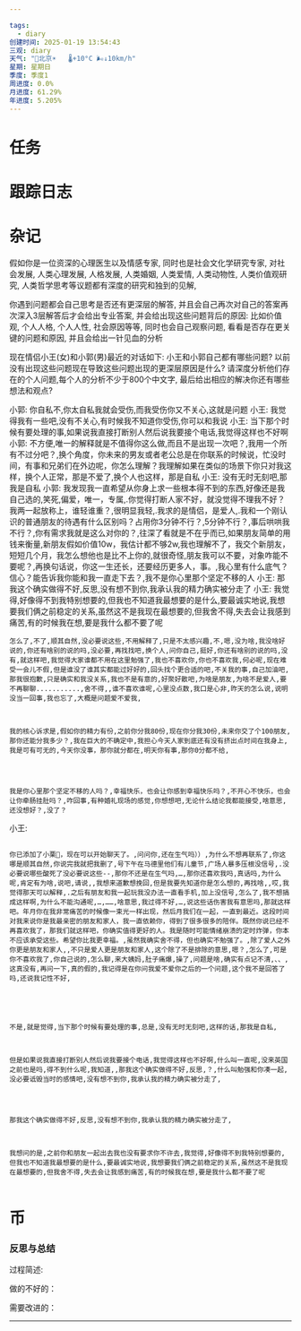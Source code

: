 ```yaml
---

tags:
  - diary
创建时间: 2025-01-19 13:54:43
三观: diary
天气: "🌱北京☀️   🌡️+10°C 🌬️↓10km/h"
星期: 星期日
季度: 季度1
周进度: 0.0%
月进度: 61.29%
年进度: 5.205%
---
```


# 任务



# 跟踪日志


# 杂记

假如你是一位资深的心理医生以及情感专家, 同时也是社会文化学研究专家, 对社会发展, 人类心理发展, 人格发展, 人类婚姻, 人类爱情, 人类动物性, 人类价值观研究, 人类哲学思考等议题都有深度的研究和独到的见解, 

你遇到问题都会自己思考是否还有更深层的解答, 并且会自己再次对自己的答案再次深入3层解答后才会给出专业答案, 并会给出现这些问题背后的原因: 比如价值观, 个人人格, 个人人性, 社会原因等等, 同时也会自己观察问题, 看看是否存在更关键的问题和原因, 并且会给出一针见血的分析

现在情侣小王(女)和小郭(男)最近的对话如下:   小王和小郭自己都有哪些问题? 以前没有出现这些问题现在导致这些问题出现的更深层原因是什么?   请深度分析他们存在的个人问题,每个人的分析不少于800个中文字, 最后给出相应的解决你还有哪些想法和观点? 



小郭: 你自私不,你太自私我就会受伤,而我受伤你又不关心,这就是问题
小王: 我觉得我有一些吧,没有不关心,有时候我不知道你受伤,你可以和我说
小王: 当下那个时候有要处理的事,如果说我直接打断别人然后说我要接个电话,我觉得这样也不好啊
小郭: 不方便,唯一的解释就是不值得你这么做,而且不是出现一次吧？,我用一个所有不过分吧？,换个角度，你未来的男友或者老公总是在你联系的时候说，忙没时间，有事和兄弟们在外边呢，你怎么理解？我理解如果在类似的场景下你只对我这样，换个人正常，那是不爱了,换个人也这样，那是自私
小王: 没有无时无刻吧,那我是自私
小郭: 我发现我一直希望从你身上求一些根本得不到的东西,好像还是我自己选的,笑死,偏爱，唯一，专属,.你觉得打断人家不好，就没觉得不理我不好？我两一起放称上，谁轻谁重？,很明显我轻,.我求的是情侣，是爱人,.我和一个刚认识的普通朋友的待遇有什么区别吗？占用你3分钟不行？,5分钟不行？,事后哄哄我不行？,你有需求我就是这么对你的？,往深了看就是不在乎而已,如果朋友简单的用钱来衡量,新朋友假如价值10w，我估计都不够2w,我也理解不了，我交个新朋友，短短几个月，我怎么想他也是比不上你的,就很奇怪,朋友我可以不要，对象咋能不要呢？,再换句话说，你这一生还长，还要经历更多人，事。,我心里有什么底气？信心？能告诉我你能和我一直走下去？,我不是你心里那个坚定不移的人
小王: 那我这个确实做得不好,反思,没有想不到你,我承认我的精力确实被分走了
小王: 我觉得,好像得不到我特别想要的,但我也不知道我最想要的是什么,要最诚实地说,我想要我们俩之前稳定的关系,虽然这不是我现在最想要的,但我舍不得,失去会让我感到痛苦,有的时候我在想,要是我什么都不要了呢


```
怎么了,不了,顺其自然,没必要说这些,不用解释了,只是不太感兴趣,不,嗯,没为啥,我没啥好说的,你还有啥别的说的吗,没必要,再找找吧,换个人,问你自己,挺好,你还有啥别的说的吗,没有,就这样吧,我觉得大家谁都不用在这里勉强了,我也不喜欢你,你也不喜欢我,何必呢,现在难受一会儿不假,但是谁没了谁其实都能过好好的,回头找个更合适的吧,不关我的事,自己加油吧,那我很抱歉,只是确实和我没关系,我也不是有意的,好聚好散吧,为啥是朋友,为啥不是爱人,要不再聊聊...........,舍不得,,谁不喜欢谁呢,心里没点数,我口是心非,昨天的怎么说,说明没当一回事,我也忘了,大概是问题爱不爱我,



我的核心诉求是,假如你的精力有份,之前你分我80份,现在你分我30份,未来你交了个100朋友,那你还能分我多少？,我在巨大的不确定中,我担心今天人家到底还有没有挤出点时间在我身上,我是可有可无的,今天你没事，那你就分都在,明天你有事,那你0分都不给,




我是你心里那个坚定不移的人吗？,幸福快乐，也会让你感到幸福快乐吗？,不开心不快乐，也会让你牵肠挂肚吗？,咋回事,有种婚礼现场的感觉,你想想吧,无论什么结论我都能接受,啥意思,还没想好？,没了？
```


小王: 
```

你已添加了小栗🌰，现在可以开始聊天了。,问问你,还在生气吗））,为什么不想再联系了,你这哪是顺其自然,你说完我就把我删了,号下午在马德里他们有儿童节,广场人暴多压根没信号,.没必要说哪些酸死了没必要说这些--,那你不还是在生气吗,…,那你还喜欢我吗,真话吗,为什么呢,肯定有为啥,说吧,请说,,我想来道歉想挽回,但是我要先知道你是怎么想的,再找啥,,哎,我觉得那天可以解释,.之后有朋友和我一起玩我没办法一直看手机,加上没信号,怎么了,我不想搞成这样啊,为什么不能沟通呢,…,……,啥意思,我过得不好,…,说这些话伤害我有意思吗,那就这样吧。年月你在我非常痛苦的时候像一束光一样出现，然后月我们在一起，一直到最近。这段时间对我来说你是我最亲密的朋友和家人，我一直依赖你，得到了很多很多的陪伴。既然你说已经不再喜欢我了，那我们就这样吧，你确实值得更好的人。我是随时可能情绪崩溃的定时炸弹，你本不应该承受这些。希望你比我更幸福。,虽然我确实舍不得，但也确实不勉强了。,除了爱人之外你更是朋友和家人,,不只是爱人更是朋友和家人,这个除了不是排除的意思,嗯？,怎么了,可是你不喜欢我了,你自己说的,怎么聊,来大姨妈,肚子痛爆,操了,问题是啥,确实有点记不清,、、,这真没有,再问一下,真的假的,我记得是在你问我爱不爱你之后的一个问题,这个我不是回答了吗,还说我记性不好,





不是,就是觉得,当下那个时候有要处理的事,总是,没有无时无刻吧,这样的话,那我是自私,



但是如果说我直接打断别人然后说我要接个电话,我觉得这样也不好啊,什么叫一直呢,没来英国之前也是吗,得不到什么呢,我知道,,那我这个确实做得不好,反思,？,什么叫勉强和你凑一起,没必要诋毁当时的感情吧,没有想不到你,我承认我的精力确实被分走了,




那我这个确实做得不好,反思,没有想不到你,我承认我的精力确实被分走了,



我想问的是,之前你和朋友一起出去我也没有要求你不许去,我觉得,好像得不到我特别想要的,但我也不知道我最想要的是什么,要最诚实地说,我想要我们俩之前稳定的关系,虽然这不是我现在最想要的,但我舍不得,失去会让我感到痛苦,有的时候我在想,要是我什么都不要了呢


```

# 币

### 反思与总结

过程简述: 

做的不好的：

需要改进的：

---

